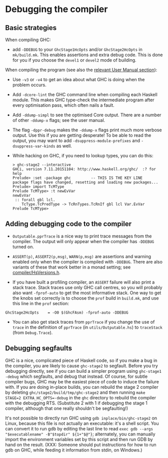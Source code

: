# Debugging the compiler

## Basic strategies


When compiling GHC:

- add `-DDEBUG` to your `GhcStage1HcOpts` and/or `GhcStage2HcOpts` in `mk/build.mk`.  This enables assertions and extra debug code. This is done for you if you choose the `devel1` or `devel2` mode of building.


When compiling the program (see also the [relevant User Manual section](http://www.haskell.org/ghc/docs/latest/html/users_guide/options-debugging.html)):

- Use `-v3` or `-v4` to get an idea about what GHC is doing when the problem occurs.

- Add `-dcore-lint` the GHC command line when compiling each Haskell module.  This makes GHC type-check the intermediate program after every optimisation pass, which often nails a fault.

- Add `-ddump-simpl` to see the optimised Core output.  There are a number of other `-ddump-x` flags; see the user manual.

- The flag `-dppr-debug` makes the `-ddump-x` flags print much more verbose output.  Use this if you are getting desperate! To be able to read the output, you may want to add `-dsuppress-module-prefixes` and `-dsuppress-var-kinds` as well.

- While hacking on GHC, if you need to lookup types, you can do this:

  ```wiki
  > ghc-stage2 --interactive
  GHCi, version 7.11.20151104: http://www.haskell.org/ghc/  :? for help
  Prelude> :set -package ghc         -- THIS IS THE KEY LINE
  package flags have changed, resetting and loading new packages...
  Prelude> import TcMType
  Prelude TcMType> :t newEvVar
  newEvVar
   :: forall gbl lcl.
      TcType.TcPredType -> TcRnTypes.TcRnIf gbl lcl Var.EvVar
  Prelude TcMType> 
  ```

## Adding debugging code to the compiler

- `Outputable.pprTrace` is a nice way to print trace messages from the compiler. The output will only appear when the compiler has `-DDEBUG` turned on.

- `ASSERT(p)`, `ASSERT2(p,msg)`, `WARN(p,msg)` are assertions and warning enabled only when the compiler is compiled with `-DDEBUG`.  There are also variants of these that work better in a monad setting; see [compiler/HsVersions.h](/trac/ghc/browser/ghc/compiler/HsVersions.h).

- If you have built a profiling compiler, an `ASSERT` failure will also print a stack trace. Stack traces use only GHC call centres, so you will probably also want `-fprof-auto` to get the most informative stack. One way to get the knobs set correctly is to choose the `prof` build in `build.mk`, and use this line in the `prof` section:

```wiki
GhcStage2HcOpts    = -O0 $(GhcFAsm) -fprof-auto -DDEBUG
```

- You can also get stack traces from `pprTrace` if you change the use of `trace` in the definition of `pprTrace` (in `utils/Outputable.hs`) to `traceStack` (from `Debug.Trace`).

## Debugging segfaults


GHC is a nice, complicated piece of Haskell code, so if you make a bug in the compiler, you are likely to cause `ghc-stage2` to segfault. Before you try debugging directly, see if you can build a simpler program using `ghc-stage1 -debug` which segfaults, and debug that instead. Of course, for subtle compiler bugs, GHC may be the easiest piece of code to induce the failure with. If you are doing in-place builds, you can rebuild the stage 2 compiler by deleting `ghc/stage2/build/tmp/ghc-stage2` and then running `make STAGE=2 EXTRA_HC_OPTS=-debug` in the `ghc` directory to rebuild the compiler with the debugging RTS. (Substitute 2 with 1 if debugging the stage 1 compiler, although that one really shouldn't be segfaulting!)


It's not possible to directly run GHC using `gdb inplace/bin/ghc-stage2` on Linux, because this file is not actually an executable: it's a shell script. You can convert it to run gdb by editing the last line to read `exec gdb --args "$executablename" -B"$topdir" ${1+"$@"}`; alternately, you can manually import the environment variables set by this script and then run GDB by hand on the result. (XXX: Someone should put instructions for how to run gdb on GHC, while feeding it information from stdin, on Windows.)
